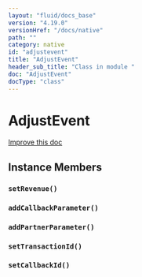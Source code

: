 ```yaml
---
layout: "fluid/docs_base"
version: "4.19.0"
versionHref: "/docs/native"
path: ""
category: native
id: "adjustevent"
title: "AdjustEvent"
header_sub_title: "Class in module "
doc: "AdjustEvent"
docType: "class"
---
```


<h1 class="api-title">AdjustEvent</h1>

<a class="improve-v2-docs" href="http://github.com/ionic-team/ionic-native/edit/master/src/@ionic-native/plugins/adjust/index.ts#L1">
  Improve this doc
</a>











<h2><a class="anchor" name="instance-members" href="#instance-members"></a>Instance Members</h2>
<h3><a class="anchor" name="setRevenue" href="#setRevenue"></a><code>setRevenue()</code></h3>




<h3><a class="anchor" name="addCallbackParameter" href="#addCallbackParameter"></a><code>addCallbackParameter()</code></h3>




<h3><a class="anchor" name="addPartnerParameter" href="#addPartnerParameter"></a><code>addPartnerParameter()</code></h3>




<h3><a class="anchor" name="setTransactionId" href="#setTransactionId"></a><code>setTransactionId()</code></h3>




<h3><a class="anchor" name="setCallbackId" href="#setCallbackId"></a><code>setCallbackId()</code></h3>










